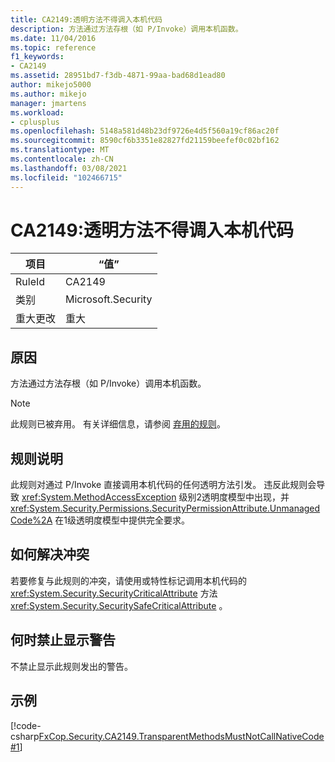 ```yaml
---
title: CA2149:透明方法不得调入本机代码
description: 方法通过方法存根（如 P/Invoke）调用本机函数。
ms.date: 11/04/2016
ms.topic: reference
f1_keywords:
- CA2149
ms.assetid: 28951bd7-f3db-4871-99aa-bad68d1ead80
author: mikejo5000
ms.author: mikejo
manager: jmartens
ms.workload:
- cplusplus
ms.openlocfilehash: 5148a581d48b23df9726e4d5f560a19cf86ac20f
ms.sourcegitcommit: 8590cf6b3351e82827fd21159beefef0c02bf162
ms.translationtype: MT
ms.contentlocale: zh-CN
ms.lasthandoff: 03/08/2021
ms.locfileid: "102466715"
---
```

# <a name="ca2149-transparent-methods-must-not-call-into-native-code"></a>CA2149:透明方法不得调入本机代码

|项目|“值”|
|-|-|
|RuleId|CA2149|
|类别|Microsoft.Security|
|重大更改|重大|

## <a name="cause"></a>原因
方法通过方法存根（如 P/Invoke）调用本机函数。

> [!NOTE]
> 此规则已被弃用。 有关详细信息，请参阅 [弃用的规则](fxcop-unported-deprecated-rules.md)。

## <a name="rule-description"></a>规则说明
此规则对通过 P/Invoke 直接调用本机代码的任何透明方法引发。 违反此规则会导致 <xref:System.MethodAccessException> 级别2透明度模型中出现，并 <xref:System.Security.Permissions.SecurityPermissionAttribute.UnmanagedCode%2A> 在1级透明度模型中提供完全要求。

## <a name="how-to-fix-violations"></a>如何解决冲突
若要修复与此规则的冲突，请使用或特性标记调用本机代码的 <xref:System.Security.SecurityCriticalAttribute> 方法 <xref:System.Security.SecuritySafeCriticalAttribute> 。

## <a name="when-to-suppress-warnings"></a>何时禁止显示警告
不禁止显示此规则发出的警告。

## <a name="example"></a>示例
[!code-csharp[FxCop.Security.CA2149.TransparentMethodsMustNotCallNativeCode#1](../code-quality/codesnippet/CSharp/ca2149-transparent-methods-must-not-call-into-native-code_1.cs)]
